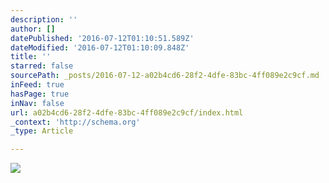 ```yaml
---
description: ''
author: []
datePublished: '2016-07-12T01:10:51.589Z'
dateModified: '2016-07-12T01:10:09.848Z'
title: ''
starred: false
sourcePath: _posts/2016-07-12-a02b4cd6-28f2-4dfe-83bc-4ff089e2c9cf.md
inFeed: true
hasPage: true
inNav: false
url: a02b4cd6-28f2-4dfe-83bc-4ff089e2c9cf/index.html
_context: 'http://schema.org'
_type: Article

---
```

![](https://the-grid-user-content.s3-us-west-2.amazonaws.com/e0010388-8a9e-45ce-902a-d903c04502b7.jpg)